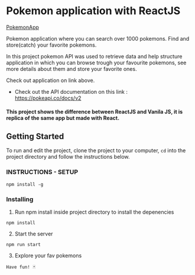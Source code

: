 # Pokemon application with ReactJS

[PokemonApp](https://pokemon-app-reactapp.netlify.app/)

Pokemon application where you can search over 1000 pokemons. Find and store(catch) your favorite pokemons.

In this project pokemon API was used to retrieve data and help structure application in which you can browse trough your favourite pokemons, see more details about them and store your favorite ones.

Check out application on link above.

- Check out the API documentation on this link : https://pokeapi.co/docs/v2

#### This project shows the difference between ReactJS and Vanila JS, it is replica of the same app but made with React.

## Getting Started

To run and edit the project, clone the project to your computer, `cd` into the project directory and follow the instructions below.

### INSTRUCTIONS - SETUP

```
npm install -g
```

### Installing

1. Run npm install inside project directory to install the depenencies

`npm install`

2. Start the server

`npm run start`

3. Explore your fav pokemons

`Have fun! 🃏`
